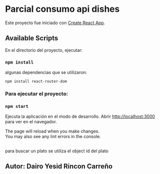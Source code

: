 # Parcial consumo api dishes

Este proyecto fue iniciado con [Create React App](https://github.com/facebook/create-react-app).

## Available Scripts

En el directorio del proyecto, ejecutar:
### `npm install`
algunas dependencias que se utilizaron: 

`npm install react-router-dom`
### Para ejecutar el proyecto:
### `npm start`

Ejecuta la aplicación en el modo de desarrollo.
Abrir [http://localhost:3000](http://localhost:3000) para ver en el navegador.

The page will reload when you make changes.\
You may also see any lint errors in the console.
## 
para buscar un plato se utiliza el object id del plato

## Autor: Dairo Yesid Rincon Carreño
